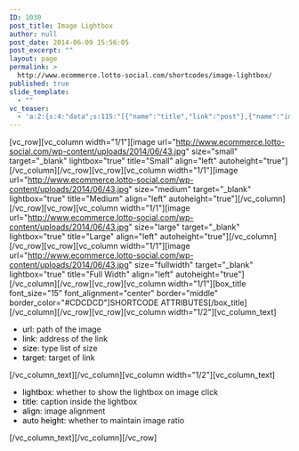 ```yaml
---
ID: 1030
post_title: Image Lightbox
author: null
post_date: 2014-06-09 15:56:05
post_excerpt: ""
layout: page
permalink: >
  http://www.ecommerce.lotto-social.com/shortcodes/image-lightbox/
published: true
slide_template:
  - ""
vc_teaser:
  - 'a:2:{s:4:"data";s:115:"[{"name":"title","link":"post"},{"name":"image","image":"featured","link":"none"},{"name":"text","mode":"excerpt"}]";s:7:"bgcolor";s:0:"";}'
---
```

[vc_row][vc_column width="1/1"][image url="http://www.ecommerce.lotto-social.com/wp-content/uploads/2014/06/43.jpg" size="small" target="_blank" lightbox="true" title="Small" align="left" autoheight="true"][/vc_column][/vc_row][vc_row][vc_column width="1/1"][image url="http://www.ecommerce.lotto-social.com/wp-content/uploads/2014/06/43.jpg" size="medium" target="_blank" lightbox="true" title="Medium" align="left" autoheight="true"][/vc_column][/vc_row][vc_row][vc_column width="1/1"][image url="http://www.ecommerce.lotto-social.com/wp-content/uploads/2014/06/43.jpg" size="large" target="_blank" lightbox="true" title="Large" align="left" autoheight="true"][/vc_column][/vc_row][vc_row][vc_column width="1/1"][image url="http://www.ecommerce.lotto-social.com/wp-content/uploads/2014/06/43.jpg" size="fullwidth" target="_blank" lightbox="true" title="Full Width" align="left" autoheight="true"][/vc_column][/vc_row][vc_row][vc_column width="1/1"][box_title font_size="15" font_alignment="center" border="middle" border_color="#CDCDCD"]SHORTCODE ATTRIBUTES[/box_title][/vc_column][/vc_row][vc_row][vc_column width="1/2"][vc_column_text]
<ul>
	<li><span style="color: #000000">url</span>: path of the image</li>
	<li><span style="color: #000000">link</span>: address of the link</li>
	<li><span style="color: #000000">size</span>: type list of size</li>
	<li><span style="color: #000000">target</span>: target of link</li>
</ul>
[/vc_column_text][/vc_column][vc_column width="1/2"][vc_column_text]
<ul>
	<li><span style="color: #000000">lightbox</span>: whether to show the lightbox on image click</li>
	<li><span style="color: #000000">title</span>: caption inside the lightbox</li>
	<li><span style="color: #000000">align</span>: image alignment</li>
	<li><span style="color: #000000">auto height</span>: whether to maintain image ratio</li>
</ul>
[/vc_column_text][/vc_column][/vc_row]